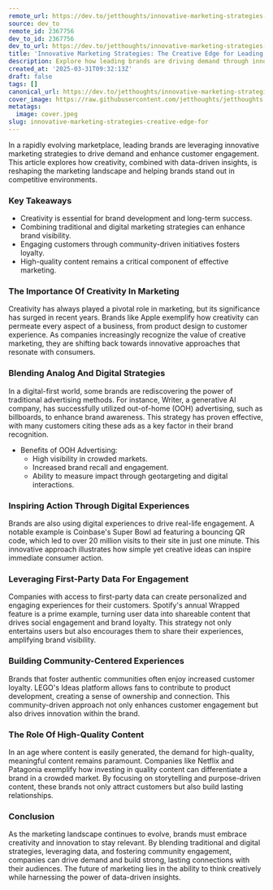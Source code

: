 ```yaml
---
remote_url: https://dev.to/jetthoughts/innovative-marketing-strategies-the-creative-edge-for-leading-brands-1c63
source: dev_to
remote_id: 2367756
dev_to_id: 2367756
dev_to_url: https://dev.to/jetthoughts/innovative-marketing-strategies-the-creative-edge-for-leading-brands-1c63
title: 'Innovative Marketing Strategies: The Creative Edge for Leading Brands'
description: Explore how leading brands are driving demand through innovative marketing strategies that blend creativity with data-driven insights.
created_at: '2025-03-31T09:32:13Z'
draft: false
tags: []
canonical_url: https://dev.to/jetthoughts/innovative-marketing-strategies-the-creative-edge-for-leading-brands-1c63
cover_image: https://raw.githubusercontent.com/jetthoughts/jetthoughts.github.io/master/content/blog/innovative-marketing-strategies-creative-edge-for/cover.jpeg
metatags:
  image: cover.jpeg
slug: innovative-marketing-strategies-creative-edge-for
---
```

In a rapidly evolving marketplace, leading brands are leveraging innovative marketing strategies to drive demand and enhance customer engagement. This article explores how creativity, combined with data-driven insights, is reshaping the marketing landscape and helping brands stand out in competitive environments.

### Key Takeaways

*   Creativity is essential for brand development and long-term success.
*   Combining traditional and digital marketing strategies can enhance brand visibility.
*   Engaging customers through community-driven initiatives fosters loyalty.
*   High-quality content remains a critical component of effective marketing.

### The Importance Of Creativity In Marketing

Creativity has always played a pivotal role in marketing, but its significance has surged in recent years. Brands like Apple exemplify how creativity can permeate every aspect of a business, from product design to customer experience. As companies increasingly recognize the value of creative marketing, they are shifting back towards innovative approaches that resonate with consumers.

### Blending Analog And Digital Strategies

In a digital-first world, some brands are rediscovering the power of traditional advertising methods. For instance, Writer, a generative AI company, has successfully utilized out-of-home (OOH) advertising, such as billboards, to enhance brand awareness. This strategy has proven effective, with many customers citing these ads as a key factor in their brand recognition.

*   Benefits of OOH Advertising:
    *   High visibility in crowded markets.
    *   Increased brand recall and engagement.
    *   Ability to measure impact through geotargeting and digital interactions.

### Inspiring Action Through Digital Experiences

Brands are also using digital experiences to drive real-life engagement. A notable example is Coinbase's Super Bowl ad featuring a bouncing QR code, which led to over 20 million visits to their site in just one minute. This innovative approach illustrates how simple yet creative ideas can inspire immediate consumer action.

### Leveraging First-Party Data For Engagement

Companies with access to first-party data can create personalized and engaging experiences for their customers. Spotify's annual Wrapped feature is a prime example, turning user data into shareable content that drives social engagement and brand loyalty. This strategy not only entertains users but also encourages them to share their experiences, amplifying brand visibility.

### Building Community-Centered Experiences

Brands that foster authentic communities often enjoy increased customer loyalty. LEGO's Ideas platform allows fans to contribute to product development, creating a sense of ownership and connection. This community-driven approach not only enhances customer engagement but also drives innovation within the brand.

### The Role Of High-Quality Content

In an age where content is easily generated, the demand for high-quality, meaningful content remains paramount. Companies like Netflix and Patagonia exemplify how investing in quality content can differentiate a brand in a crowded market. By focusing on storytelling and purpose-driven content, these brands not only attract customers but also build lasting relationships.

### Conclusion

As the marketing landscape continues to evolve, brands must embrace creativity and innovation to stay relevant. By blending traditional and digital strategies, leveraging data, and fostering community engagement, companies can drive demand and build strong, lasting connections with their audiences. The future of marketing lies in the ability to think creatively while harnessing the power of data-driven insights.